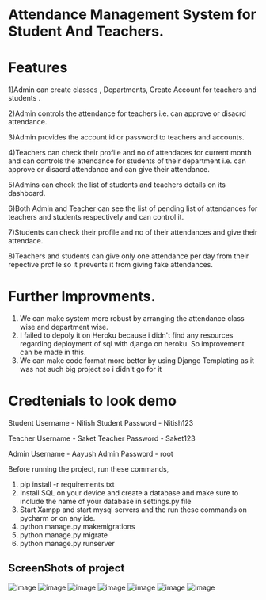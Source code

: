 # Attendance Management System for Student And Teachers.

# Features
1)Admin can create classes , Departments, Create Account for teachers and students .

2)Admin controls the attendance for teachers i.e. can approve or disacrd attendance.

3)Admin provides the account id or password to teachers and accounts.

4)Teachers can check their profile and no of attendaces for current month and can controls the attendance for students of their department i.e. can approve or disacrd attendance
  and can give their attendance.
  
5)Admins can check the list of students and teachers details on its dashboard.

6)Both Admin and Teacher can see the list of pending list of attendances for teachers and students respectively and can control it.

7)Students can check their profile and no of their attendances and give their attendace.

8)Teachers and students can give only one attendance per day from their repective profile so it prevents it from giving fake attendances.

# Further Improvments.
1) We can make system more robust by arranging the attendance class wise and department wise.
2) I failed to depoly it on Heroku because i didn't find any resources regarding deployment of sql with django on heroku. So improvement can be made in this.
3) We can make code format more better by using Django Templating as it was not such big project so i didn't go for it

# Credtenials to look demo
  Student Username - Nitish 
  Student Password - Nitish123
 
  Teacher Username - Saket 
  Teacher Password - Saket123
   
  Admin Username - Aayush
  Admin Password - root

Before running the project, run these commands,

1) pip install -r requirements.txt
2) Install SQL on your device and create a database and make sure to include the name of your database in settings.py file
3) Start Xampp and start mysql servers and the run these commands on pycharm or on any ide.
5) python manage.py makemigrations
6) python manage.py migrate
7) python manage.py runserver

## ScreenShots of project
![image](https://user-images.githubusercontent.com/68737300/132103269-145547c8-2a99-4fac-aaf7-f2541faec13e.png)
![image](https://user-images.githubusercontent.com/68737300/132103023-420cb979-4d07-4952-b059-58f3ef945fae.png)
![image](https://user-images.githubusercontent.com/68737300/132103084-5cc6c1b6-d1b9-4ac8-a45c-dd527770531c.png)
![image](https://user-images.githubusercontent.com/68737300/132103108-eaa6f8cd-4891-4950-838a-2fb29da14d2e.png)
![image](https://user-images.githubusercontent.com/68737300/132103142-fdbfb66a-eeab-49a0-8b90-84ada25a1e35.png)
![image](https://user-images.githubusercontent.com/68737300/132103151-c48e1553-3034-4532-9d86-2f5c429f194f.png)
![image](https://user-images.githubusercontent.com/68737300/132103182-7a478d0a-75db-4806-a0a8-98c59932bcf3.png)

